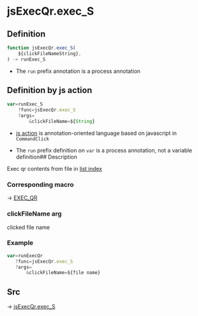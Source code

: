 # jsExecQr.exec_S

## Definition

```js.js
function jsExecQr.exec_S(
	${clickFileNameString},
) -> runExec_S
```

- The `run` prefix annotation is a process annotation
## Definition by js action

```js.js
var=runExec_S
	?func=jsExecQr.exec_S
	?args=
		&clickFileName=${String}
```

- [js action](#) is annotation-oriented language based on javascript in `CommandClick`

- The `run` prefix definition on `var` is a process annotation, not a variable definition## Description

Exec qr contents from file in [list index](https://github.com/puutaro/CommandClick/blob/master/md/developer/configs/listIndexConfig.md)

### Corresponding macro

-> [EXEC_QR](https://github.com/puutaro/CommandClick/blob/master/md/developer/js_action/js_action_macro_for_list_logo.md#exec_qr)

### clickFileName arg

clicked file name

### Example

```js.js
var=runExecQr
   ?func=jsExecQr.exec_S
   ?args=
       &clickFileName=${file name}

```



## Src

-> [jsExecQr.exec_S](https://github.com/puutaro/CommandClick/blob/master/app/src/main/java/com/puutaro/commandclick/fragment_lib/terminal_fragment/js_interface/qr/JsExecQr.kt#L25)


